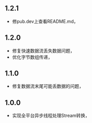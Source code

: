 ## 1.2.1

- 修pub.dev上查看README.md，

## 1.2.0

- 修复快速数据流丢失数据问题，
- 优化字节数组传递，

## 1.1.0

- 修复数据流末尾可能丢数据的问题，

## 1.0.0

- 实现全平台异步线程处理Stream转换，
